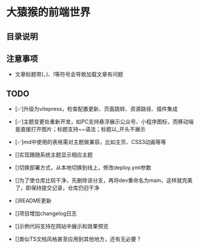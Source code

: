 # 大猿猴的前端世界

## 目录说明

## 注意事项
- 文章标题带(、)、!等符号会导致加载文章有问题

## TODO
- [✅]升级为vitepress，检查配置更新、页面跳转、资源路径、插件集成
- [✅]主题变更处重新开发，如PC支持悬浮展示公众号、小程序图标，而移动端是直接打开图片；标题支持~~语法；标题以_开头不展示
- [✅]md中使用的表格需对主题做兼容，比如主页、CSS3动画等等

- []实现跟随系统主题显示相应主题
- []切换部署方式，从本地切换到线上，修改deploy.yml参数
- []为了使仓库比较干净，先删除该分支，再将dev重命名为main，这样就完美了，即保持提交记录，仓库仍旧干净
- []README更新
- []项目增加changelog日志

- []示例代码支持在网站中展示和效果预览
- []类似TS文档风格甚至应用到其他地方，还有无必要？

